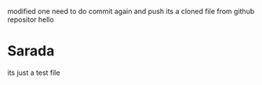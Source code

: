 modified one
need to do commit again and push
its  a cloned file from github repositor
hello 
# Sarada
its just a test file
